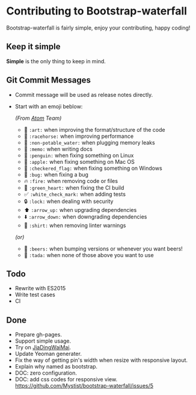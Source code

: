# Contributing to Bootstrap-waterfall
Bootstrap-waterfall is fairly simple, enjoy your contributing, happy coding!


## Keep it simple
**Simple** is the only thing to keep in mind.

## Git Commit Messages
* Commit message will be used as release notes directly.  
* Start with an emoji beblow:  

  *(From [Atom](https://github.com/atom/atom/blob/master/CONTRIBUTING.md) Team)*
    * :art: `:art:` when improving the format/structure of the code
    * :racehorse: `:racehorse:` when improving performance
    * :non-potable_water: `:non-potable_water:` when plugging memory leaks
    * :memo: `:memo:` when writing docs
    * :penguin: `:penguin:` when fixing something on Linux
    * :apple: `:apple:` when fixing something on Mac OS
    * :checkered_flag: `:checkered_flag:` when fixing something on Windows
    * :bug: `:bug:` when fixing a bug
    * :fire: `:fire:` when removing code or files
    * :green_heart: `:green_heart:` when fixing the CI build
    * :white_check_mark: `:white_check_mark:` when adding tests
    * :lock: `:lock:` when dealing with security
    * :arrow_up: `:arrow_up:` when upgrading dependencies
    * :arrow_down: `:arrow_down:` when downgrading dependencies
    * :shirt: `:shirt:` when removing linter warnings
  
  *(or)*
    * :beers: `:beers:` when bumping versions or whenever you want beers!
    * :tada: `:tada:` when none of those above you want to use

## Todo
* Rewrite with ES2015
* Write test cases
* CI

## Done
* Prepare gh-pages.
* Support simple usage.
* Try on [JiaDingWaiMai](https://github.com/Mystist/JiaDingWaiMai).
* Update Yeoman generater.
* Fix the way of getting pin's width when resize with responsive layout.
* Explain why named as bootstrap.
* DOC: zero configuration.
* DOC: add css codes for responsive view.  
  https://github.com/Mystist/bootstrap-waterfall/issues/5
